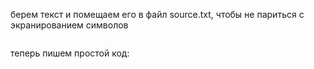 берем текст и помещаем его в файл source.txt, чтобы не париться с экранированием символов
```text

```
теперь пишем простой код:
```c++

```
